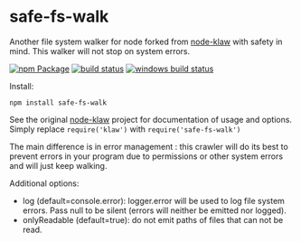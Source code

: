 # safe-fs-walk

Another file system walker for node forked from [node-klaw](https://github.com/jprichardson/node-klaw) with safety in mind. This walker will not stop on system errors.

[![npm Package](https://img.shields.io/npm/v/safe-fs-walk.svg?style=flat-square)](https://www.npmjs.org/package/safe-fs-walk)
[![build status](https://api.travis-ci.org/dawizz/safe-fs-walk.svg)](http://travis-ci.org/dawizz/safe-fs-walk)
[![windows build status](https://ci.appveyor.com/api/projects/status/github/dawizz/safe-fs-walk?branch=master&svg=true)](https://ci.appveyor.com/project/dawizz/safe-fs-walk/branch/master)

Install:

    npm install safe-fs-walk

See the original [node-klaw](https://github.com/jprichardson/node-klaw) project for documentation of usage and options. Simply replace `require('klaw')` with `require('safe-fs-walk')`

The main difference is in error management : this crawler will do its best to prevent errors in your program due to permissions or other system errors and will just keep walking.

Additional options:
  - log (default=console.error): logger.error will be used to log file system errors. Pass null to be silent (errors will neither be emitted nor logged).
  - onlyReadable (default=true): do not emit paths of files that can not be read.
